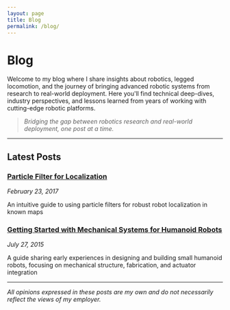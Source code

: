 ```yaml
---
layout: page
title: Blog
permalink: /blog/
---
```


# Blog

Welcome to my blog where I share insights about robotics, legged locomotion, and the journey of bringing advanced robotic systems from research to real-world deployment. Here you'll find technical deep-dives, industry perspectives, and lessons learned from years of working with cutting-edge robotic platforms.

> *Bridging the gap between robotics research and real-world deployment, one post at a time.*

---

## Latest Posts

### [Particle Filter for Localization](_posts/2017-02-23-particle_filter_localization.md)
*February 23, 2017*

An intuitive guide to using particle filters for robust robot localization in known maps

### [Getting Started with Mechanical Systems for Humanoid Robots](_posts/2015-07-27-getting_started_mechanical_systems.md)
*July 27, 2015*

A guide sharing early experiences in designing and building small humanoid robots, focusing on mechanical structure, fabrication, and actuator integration

---



*All opinions expressed in these posts are my own and do not necessarily reflect the views of my employer.*